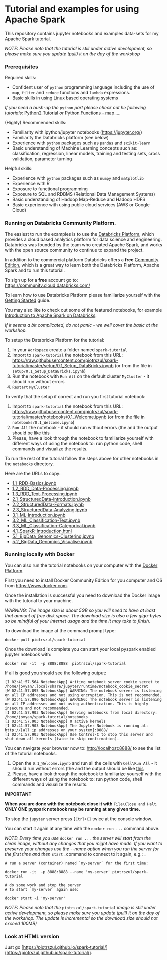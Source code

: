Tutorial and examples for using Apache Spark
=============================================

This repository contains jupyter notebooks and examples data-sets for my Apache Spark tutorial.

_NOTE: Please note that the tutorial is still under active development, so please make sure you update (pull) it on the day of the workshop_

### Prerequisites

Required skills:

- Confident user of `python` programming language including the use of `map`, `filter` and `reduce` functions and `lambda` expressions.
- Basic skills in using Linux based operating systems 

_If you need a bush-up the_ `python` _part please check  out he following tutorials:_ [Python2 Tutorial](http://www.python-course.eu/lambda.php) _or_ [Python Functions - map ...](http://www.bogotobogo.com/python/python_fncs_map_filter_reduce.php).


(Highly) Recommended skills:

- Familiarity with ipython/jupyter notebooks (<https://jupyter.org/>)
- Familiarity the Databricks platform (see below)
- Experience with `python` packages such as `pandas` and `scikit-learn`
- Basic understanding of Machine Learning concepts such as: classification, regression, linear models, training and testing sets, cross validation, parameter turning

Helpful skills:

- Experience with `python` packages such as `numpy` and  `matplotlib`
- Experience with R 
- Exposure to functional programming
- Exposure to SQL and RDBMS (Relational Data Management Systems)
- Basic understanding of Hadoop Map-Reduce and Hadoop HDFS
- Basic experience with using public cloud services (AWS or Google Cloud)

### Running on Databricks Community Platform.

The easiest to run the examples is to use the [Databricks Platform](https://databricks.com/), which provides a cloud based analytics platform  for data science and  engineering. Databricks was founded by the team who created Apache Spark, and works with the open source community to continue to expand the project.

In addition to the commercial platform Databricks offers a **free** [Community Edition](https://databricks.com/product/faq/community-edition), which is a great way to learn both the Databricks Platform, Apache Spark and to run this tutorial.

To sign up for a **free** account go to: <https://community.cloud.databricks.com/>

To learn how to use Databricks Platform please familiarize yourself with the [Getting Started](https://docs.databricks.com/user-guide/getting-started.html) guide. 

You may also like to check out some of the featured notebooks, for example  [Introduction to Apache Spark on Databricks](https://docs.databricks.com/_static/notebooks/gentle-introduction-to-apache-spark.html).

_If it seems a bit complicated, do not panic - we well cover the basic at the workshop._

To setup the Databricks Platform for the tutorial:

1. In your `Workspace` create a folder named `spark-tutorial`
2. Import to `spark-tutorial` the notebook from this URL: <https://raw.githubusercontent.com/piotrszul/spark-tutorial/master/setup/0.1_Setup_DataBricks.ipynb>  (or from the file in `setup/0.1_Setup_DataBricks.ipynb`) 
3. Run the notebook with `Run All` on the default cluster `MyCluster` - it should run without errors
4. `Restart` `MyCluster`

To verify that the setup if correct and run you first tutorial notebook:

1. Import to `spark-tutorial` the notebook from this URL: <https://raw.githubusercontent.com/piotrszul/spark-tutorial/master/notebooks/0.1_Welcome.ipynb> (or from the file in `notebooks/0.1_Welcome.ipynb`) 
2. `Run All` the notebook - it should run without errors (the and the output should be like [this](https://piotrszul.github.io/spark-tutorial/databricks/0.1_Welcome.html)
3. Please, have a look through the notebook to familiarize yourself with different ways of using the notebook to: run python code, shell commands and visualize the results. 

To run the rest of the tutorial follow the steps above for other notebooks in the `notebooks` directory. 

Here are the URLs to copy:


* [1.1_RDD-Basics.ipynb](https://raw.githubusercontent.com/piotrszul/spark-tutorial/master/notebooks/1.1_RDD-Basics.ipynb)
* [1.2_RDD_Data-Processing.ipynb](https://raw.githubusercontent.com/piotrszul/spark-tutorial/master/notebooks/1.2_RDD_Data-Processing.ipynb)
* [1.3_RDD_Text-Processing.ipynb](https://raw.githubusercontent.com/piotrszul/spark-tutorial/master/notebooks/1.3_RDD_Text-Processing.ipynb)
* [2.1_StructuredData-Introduction.ipynb](https://raw.githubusercontent.com/piotrszul/spark-tutorial/master/notebooks/2.1_StructuredData-Introduction.ipynb)
* [2.2_StructuredData-Formats.ipynb](https://raw.githubusercontent.com/piotrszul/spark-tutorial/master/notebooks/2.2_StructuredData-Formats.ipynb)
* [2.3_StructuredData-Analyzing.ipynb](https://raw.githubusercontent.com/piotrszul/spark-tutorial/master/notebooks/2.3_StructuredData-Analyzing.ipynb)
* [3.1_ML-Introduction.ipynb](https://raw.githubusercontent.com/piotrszul/spark-tutorial/master/notebooks/3.1_ML-Introduction.ipynb)
* [3.2_ML_Classification-Text.ipynb](https://raw.githubusercontent.com/piotrszul/spark-tutorial/master/notebooks/3.2_ML_Classification-Text.ipynb)
* [3.3_ML_Classification-Categorical.ipynb](https://raw.githubusercontent.com/piotrszul/spark-tutorial/master/notebooks/3.3_ML_Classification-Categorical.ipynb)
* [4.1_SparkR-Introduction.html](https://raw.githubusercontent.com/piotrszul/spark-tutorial/master/R/4.1_SparkR-Introduction.html)
* [5.1_BigData_Genomics-Clustering.ipynb](https://raw.githubusercontent.com/piotrszul/spark-tutorial/master/notebooks/5.1_BigData_Genomics-Clustering.ipynb)
* [5.2_BigData_Genomics_Visualise.ipynb](https://raw.githubusercontent.com/piotrszul/spark-tutorial/master/notebooks/5.2_BigData_Genomics_Visualise.ipynb)



### Running locally with Docker

You can also run the tutorial notebooks on your computer with the [Docker Platform](https://www.docker.com/what-docker).

First you need to install Docker Community Edition for you computer and OS from <https://www.docker.com>.

Once the installation is successful you need to download the Docker image with the tutorial to your machine.

_WARNING: The image size is about 5GB so you will need to have at least that amount of free disk space. The download size is also a few giga-bytes so be mindful of your Internet usage and the time it may take to finish._

To download the image at the command prompt type:

    docker pull piotrszul/spark-tutorial
       
Once the download is complete you can start your local pyspark enabled jupyter notebook with:

    docker run -it  -p 8888:8888  piotrszul/spark-tutorial

If all is good you should see the following output:
    
    [I 02:41:57.564 NotebookApp] Writing notebook server cookie secret to /home/jovyan/.local/share/jupyter/runtime/notebook_cookie_secret
    [W 02:41:57.895 NotebookApp] WARNING: The notebook server is listening on all IP addresses and not using encryption. This is not recommended.
    [W 02:41:57.896 NotebookApp] WARNING: The notebook server is listening on all IP addresses and not using authentication. This is highly insecure and not recommended.
    [I 02:41:57.903 NotebookApp] Serving notebooks from local directory: /home/jovyan/spark-tutorial/notebooks
    [I 02:41:57.903 NotebookApp] 0 active kernels 
    [I 02:41:57.903 NotebookApp] The Jupyter Notebook is running at: http://[all ip addresses on your system]:8888/
    [I 02:41:57.903 NotebookApp] Use Control-C to stop this server and shut down all kernels (twice to skip confirmation).

You can navigate your browser now to: <http://localhost:8888/> to see the list of the tutorial notebooks.

1. Open the `0.1_Welcome.ipynb` and run all the cells with `Cell\Run All` - it should run without errors (the and the output should be like [this](https://piotrszul.github.io/spark-tutorial/notebooks/0.1_Welcome.html)
2. Please, have a look through the notebook to familiarize yourself with the different ways of using the notebook to: run python code, shell commands and visualize the results.

**IMPORTANT**

**When you are done with the notebook close it with** `File\Close and Halt`**. ONLY ONE pyspark notebook may be running at any given time.**

To stop the `jupyter` server press `[Ctrl+C]` twice at the console window.

You can start it again at any time with the `docker run ...` command above.

_NOTE: Every time you use_ `docker run ...` _the server will start from the clean image, without any changes that you might have made. If you want to preserve your changes use the --name option when you run the server for the first time and then_ `start` _command to connect to it again, e.g.: _

    # run a server (container) named `my-server` for the first time:
    
    docker run -it  -p 8888:8888 --name 'my-server' piotrszul/spark-tutorial 
    
    # do some work and stop the server
    # to start `my-server` again use: 
    
    docker start -i 'my-server'
    
_NOTE: Please note that the_ `piotrszul/spark-tutorial` _image is still under active development, so please make sure you update (pull) it on the day of the workshop. The update is incremental so the download size should not exceed 100MB)_

### Look at HTML version

Just go [https://piotrszul.github.io/spark-tutorial/](https://piotrszul.github.io/spark-tutorial/).


